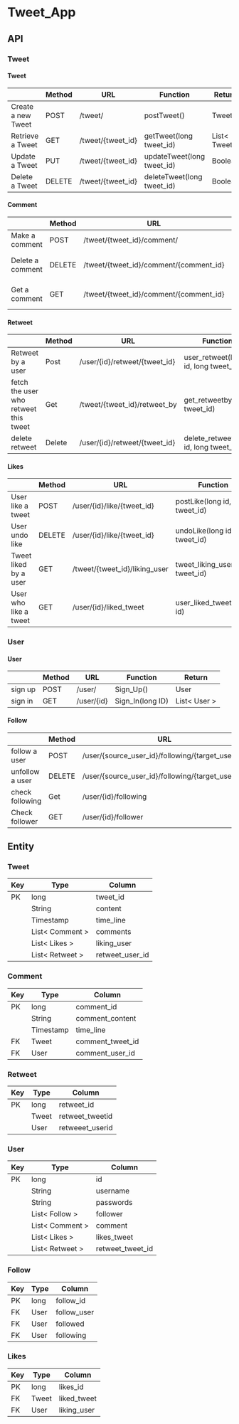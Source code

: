 # Tweet_App

## API

### Tweet

#### Tweet

|                    | Method | URL               | Function                   | Return        |
|--------------------|--------|-------------------|----------------------------|---------------|
| Create a new Tweet | POST   | /tweet/           | postTweet()                | Tweet         |
| Retrieve a Tweet   | GET    | /tweet/{tweet_id} | getTweet(long tweet_id)    | List< Tweet > |
| Update a Tweet     | PUT    | /tweet/{tweet_id} | updateTweet(long tweet_id) | Boolean       |
| Delete a Tweet     | DELETE | /tweet/{tweet_id} | deleteTweet(long tweet_id) | Boolean       |

#### Comment

|                   | Method | URL                                    | Function                                      | Return          |
|-------------------|--------|----------------------------------------|-----------------------------------------------|-----------------|
| Make a comment    | POST   | /tweet/{tweet_id}/comment/             | postComment(long tweet_id)                    | Comment         |
| Delete a comment  | DELETE | /tweet/{tweet_id}/comment/{comment_id} | deleteComment(long tweet_id, long comment_id) | Boolean         |
| Get a comment     | GET    | /tweet/{tweet_id}/comment/{comment_id} | getComment(long tweet_id, long comment_id)    | List< Comment > |


#### Retweet

|                                       | Method | URL                           | Function                               | Return       |
|---------------------------------------|--------|-------------------------------|----------------------------------------|--------------|
| Retweet by a user                     | Post   | /user/{id}/retweet/{tweet_id} | user_retweet(long id, long tweet_id)   | Retweet      |
| fetch the user who retweet this tweet | Get    | /tweet/{tweet_id}/retweet_by  | get_retweetby(long tweet_id)           | List< User > |
| delete retweet                        | Delete | /user/{id}/retweet/{tweet_id} | delete_retweet(long id, long tweet_id) | Boolean      |

#### Likes

|                       | Method    | URL                           | Function                         | Return        |
|-----------------------|-----------|-------------------------------|----------------------------------|---------------|
| User like a tweet     | POST      | /user/{id}/like/{tweet_id}    | postLike(long id, long tweet_id) | boolean       |
| User undo like        | DELETE    | /user/{id}/like/{tweet_id}    | undoLike(long id, long tweet_id) | boolean       |
| Tweet liked by a user | GET       | /tweet/{tweet_id}/liking_user | tweet_liking_user(long tweet_id) | List< User >  |
| User who like a tweet | GET       | /user/{id}/liked_tweet        | user_liked_tweet(long id)        | List< Tweet > |

### User

#### User

|         | Method | URL        | Function         | Return       |
|---------|--------|------------|------------------|--------------|
| sign up | POST   | /user/     | Sign_Up()        | User         |
| sign in | GET    | /user/{id} | Sign_In(long ID) | List< User > |

#### Follow

|                 | Method | URL                                               | Function                               | Return       |
|-----------------|--------|---------------------------------------------------|----------------------------------------|--------------|
| follow a user   | POST   | /user/{source_user_id}/following/{target_user_id} | follow_user(long id, long target_id)   | Boolean      |
| unfollow a user | DELETE | /user/{source_user_id}/following/{target_user_id} | unfollow_user(long id, long target_id) | Boolean      |
| check following | Get    | /user/{id}/following                              | fetch_following(long id)               | List< User > |
| Check follower  | GET    | /user/{id}/follower                               | fetch_follower(long id)                | List< User > |

## Entity

### Tweet

| Key | Type            | Column          |
|-----|-----------------|-----------------|
| PK  | long            | tweet_id        |
|     | String          | content         |
|     | Timestamp       | time_line       |
|     | List< Comment > | comments        |
|     | List< Likes >   | liking_user     |
|     | List< Retweet > | retweet_user_id |

### Comment

| Key | Type      | Column           |
|-----|-----------|------------------|
| PK  | long      | comment_id       |
|     | String    | comment_content  |
|     | Timestamp | time_line        |
| FK  | Tweet     | comment_tweet_id |
| FK  | User      | comment_user_id  |

### Retweet

| Key | Type  | Column          |
|-----|-------|-----------------|
| PK  | long  | retweet_id      |
|     | Tweet | retweet_tweetid |
|     | User  | retweeet_userid |

### User

| Key | Type            | Column           |
|-----|-----------------|------------------|
| PK  | long            | id               |
|     | String          | username         |
|     | String          | passwords        |
|     | List< Follow >  | follower         |
|     | List< Comment > | comment          |
|     | List< Likes >   | likes_tweet      |
|     | List< Retweet > | retweet_tweet_id |

### Follow

| Key | Type | Column      |
|-----|------|-------------|
| PK  | long | follow_id   |
| FK  | User | follow_user |
| FK  | User | followed    |
| FK  | User | following   |

### Likes

| Key | Type  | Column      |
|-----|-------|-------------|
| PK  | long  | likes_id    |
| FK  | Tweet | liked_tweet |
| FK  | User  | liking_user |
